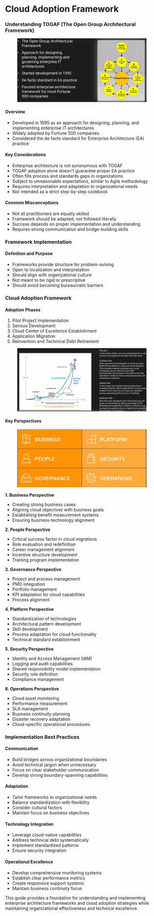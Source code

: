 # Cloud Adoption Framework

### Understanding TOGAF (The Open Group Architectural Framework)

<figure><img src="../../.gitbook/assets/image (2) (1) (1) (1) (1).png" alt=""><figcaption></figcaption></figure>

#### Overview

* Developed in 1995 as an approach for designing, planning, and implementing enterprise IT architectures
* Widely adopted by Fortune 500 companies
* Considered the de facto standard for Enterprise Architecture (EA) practice

#### Key Considerations

* Enterprise architecture is not synonymous with TOGAF
* TOGAF adoption alone doesn't guarantee proper EA practice
* Often fills process and standards gaps in organizations
* Subject to unreasonable expectations, similar to Agile methodology
* Requires interpretation and adaptation to organizational needs
* Not intended as a strict step-by-step cookbook

#### Common Misconceptions

* Not all practitioners are equally skilled
* Framework should be adapted, not followed literally
* Success depends on proper implementation and understanding
* Requires strong communication and bridge-building skills

### Framework Implementation

#### Definition and Purpose

* Frameworks provide structure for problem-solving
* Open to localization and interpretation
* Should align with organizational culture
* Not meant to be rigid or prescriptive
* Should avoid becoming bureaucratic barriers

### Cloud Adoption Framework

#### Adoption Phases

1. Pilot Project Implementation
2. Serious Development
3. Cloud Center of Excellence Establishment
4. Application Migration
5. Reinvention and Technical Debt Retirement

<figure><img src="../../.gitbook/assets/image (3) (1) (1) (1) (1).png" alt=""><figcaption></figcaption></figure>

#### Key Perspectives

<figure><img src="../../.gitbook/assets/image (4) (1) (1) (1) (1).png" alt=""><figcaption></figcaption></figure>



**1. Business Perspective**

* Creating strong business cases
* Aligning cloud objectives with business goals
* Establishing benefit measurement systems
* Ensuring business-technology alignment

**2. People Perspective**

* Critical success factor in cloud migrations
* Role evaluation and redefinition
* Career management alignment
* Incentive structure development
* Training program implementation

**3. Governance Perspective**

* Project and process management
* PMO integration
* Portfolio management
* KPI adaptation for cloud capabilities
* Process alignment

**4. Platform Perspective**

* Standardization of technologies
* Architectural pattern development
* Skill development
* Process adaptation for cloud functionality
* Technical standard establishment

**5. Security Perspective**

* Identity and Access Management (IAM)
* Logging and audit capabilities
* Shared responsibility model implementation
* Security role definition
* Compliance management

**6. Operations Perspective**

* Cloud asset monitoring
* Performance measurement
* SLA management
* Business continuity planning
* Disaster recovery adaptation
* Cloud-specific operational procedures

### Implementation Best Practices

#### Communication

* Build bridges across organizational boundaries
* Avoid technical jargon when unnecessary
* Focus on clear stakeholder communication
* Develop strong boundary-spanning capabilities

#### Adaptation

* Tailor frameworks to organizational needs
* Balance standardization with flexibility
* Consider cultural factors
* Maintain focus on business objectives

#### Technology Integration

* Leverage cloud-native capabilities
* Address technical debt systematically
* Implement standardized patterns
* Ensure security integration

#### Operational Excellence

* Develop comprehensive monitoring systems
* Establish clear performance metrics
* Create responsive support systems
* Maintain business continuity focus

This guide provides a foundation for understanding and implementing enterprise architecture frameworks and cloud adoption strategies while maintaining organizational effectiveness and technical excellence.
